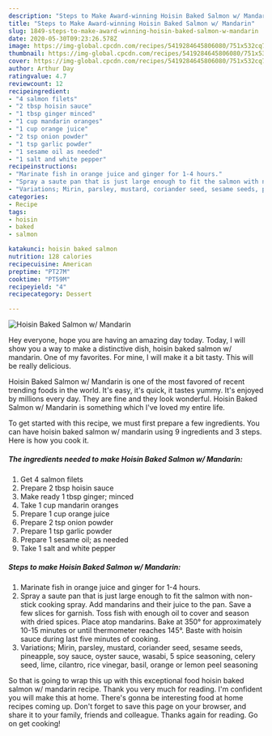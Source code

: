 ```yaml
---
description: "Steps to Make Award-winning Hoisin Baked Salmon w/ Mandarin"
title: "Steps to Make Award-winning Hoisin Baked Salmon w/ Mandarin"
slug: 1849-steps-to-make-award-winning-hoisin-baked-salmon-w-mandarin
date: 2020-05-30T09:23:26.578Z
image: https://img-global.cpcdn.com/recipes/5419284645806080/751x532cq70/hoisin-baked-salmon-w-mandarin-recipe-main-photo.jpg
thumbnail: https://img-global.cpcdn.com/recipes/5419284645806080/751x532cq70/hoisin-baked-salmon-w-mandarin-recipe-main-photo.jpg
cover: https://img-global.cpcdn.com/recipes/5419284645806080/751x532cq70/hoisin-baked-salmon-w-mandarin-recipe-main-photo.jpg
author: Arthur Day
ratingvalue: 4.7
reviewcount: 12
recipeingredient:
- "4 salmon filets"
- "2 tbsp hoisin sauce"
- "1 tbsp ginger minced"
- "1 cup mandarin oranges"
- "1 cup orange juice"
- "2 tsp onion powder"
- "1 tsp garlic powder"
- "1 sesame oil as needed"
- "1 salt and white pepper"
recipeinstructions:
- "Marinate fish in orange juice and ginger for 1-4 hours."
- "Spray a saute pan that is just large enough to fit the salmon with non-stick cooking spray. Add mandarins and their juice to the pan. Save a few slices for garnish. Toss fish with enough oil to cover and season with dried spices. Place atop mandarins. Bake at 350° for approximately 10-15 minutes or until thermometer reaches 145°. Baste with hoisin sauce during last five minutes of cooking."
- "Variations; Mirin, parsley, mustard, coriander seed, sesame seeds, pineapple, soy sauce, oyster sauce, wasabi, 5 spice seasoning, celery seed, lime, cilantro, rice vinegar, basil, orange or lemon peel seasoning"
categories:
- Recipe
tags:
- hoisin
- baked
- salmon

katakunci: hoisin baked salmon 
nutrition: 128 calories
recipecuisine: American
preptime: "PT27M"
cooktime: "PT59M"
recipeyield: "4"
recipecategory: Dessert

---
```



![Hoisin Baked Salmon w/ Mandarin](https://img-global.cpcdn.com/recipes/5419284645806080/751x532cq70/hoisin-baked-salmon-w-mandarin-recipe-main-photo.jpg)

Hey everyone, hope you are having an amazing day today. Today, I will show you a way to make a distinctive dish, hoisin baked salmon w/ mandarin. One of my favorites. For mine, I will make it a bit tasty. This will be really delicious.



Hoisin Baked Salmon w/ Mandarin is one of the most favored of recent trending foods in the world. It's easy, it's quick, it tastes yummy. It's enjoyed by millions every day. They are fine and they look wonderful. Hoisin Baked Salmon w/ Mandarin is something which I've loved my entire life.


To get started with this recipe, we must first prepare a few ingredients. You can have hoisin baked salmon w/ mandarin using 9 ingredients and 3 steps. Here is how you cook it.

<!--inarticleads1-->

##### The ingredients needed to make Hoisin Baked Salmon w/ Mandarin:

1. Get 4 salmon filets
1. Prepare 2 tbsp hoisin sauce
1. Make ready 1 tbsp ginger; minced
1. Take 1 cup mandarin oranges
1. Prepare 1 cup orange juice
1. Prepare 2 tsp onion powder
1. Prepare 1 tsp garlic powder
1. Prepare 1 sesame oil; as needed
1. Take 1 salt and white pepper




<!--inarticleads2-->

##### Steps to make Hoisin Baked Salmon w/ Mandarin:

1. Marinate fish in orange juice and ginger for 1-4 hours.
1. Spray a saute pan that is just large enough to fit the salmon with non-stick cooking spray. Add mandarins and their juice to the pan. Save a few slices for garnish. Toss fish with enough oil to cover and season with dried spices. Place atop mandarins. Bake at 350° for approximately 10-15 minutes or until thermometer reaches 145°. Baste with hoisin sauce during last five minutes of cooking.
1. Variations; Mirin, parsley, mustard, coriander seed, sesame seeds, pineapple, soy sauce, oyster sauce, wasabi, 5 spice seasoning, celery seed, lime, cilantro, rice vinegar, basil, orange or lemon peel seasoning




So that is going to wrap this up with this exceptional food hoisin baked salmon w/ mandarin recipe. Thank you very much for reading. I'm confident you will make this at home. There's gonna be interesting food at home recipes coming up. Don't forget to save this page on your browser, and share it to your family, friends and colleague. Thanks again for reading. Go on get cooking!
